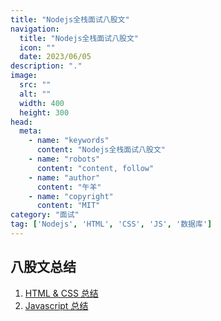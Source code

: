 ```yaml
---
title: "Nodejs全栈面试八股文"
navigation:
  title: "Nodejs全栈面试八股文"
  icon: ""
  date: 2023/06/05
description: "."
image:
  src: ""
  alt: ""
  width: 400
  height: 300   
head:
  meta:
    - name: "keywords"
      content: "Nodejs全栈面试八股文"
    - name: "robots"
      content: "content, follow"
    - name: "author"
      content: "午羊"
    - name: "copyright"
      content: "MIT"
category: "面试"
tag: ['Nodejs', 'HTML', 'CSS', 'JS', '数据库']
---
```


## 八股文总结

1. [HTML & CSS 总结](/posts/front-web-interview-html-css)
2. [Javascript 总结](/posts/front-web-interview-js)